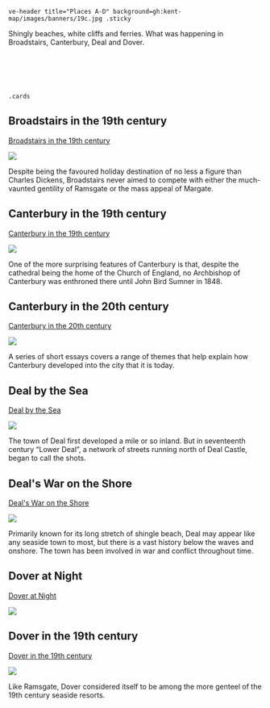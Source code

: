 `ve-header title="Places A-D" background=gh:kent-map/images/banners/19c.jpg .sticky`

Shingly beaches, white cliffs and ferries. What was happening in Broadstairs, Canterbury, Deal and Dover.

# &nbsp; 
`.cards`

## Broadstairs in the 19th century

[Broadstairs in the 19th century](/dickens/broadstairs-19th-century/)

![](https://raw.githubusercontent.com/kent-map/images/main/thumbnails/placesad_Broadstairs_in_the_19th_century.jpg)

Despite being the favoured holiday destination of no less a figure than Charles Dickens, Broadstairs never aimed to compete with either the much-vaunted gentility of Ramsgate or the mass appeal of Margate.

## Canterbury in the 19th century

[Canterbury in the 19th century](/19c/19c-canterbury/)

![](https://raw.githubusercontent.com/kent-map/images/main/thumbnails/placesad_Canterbury_in_the_19th_century.jpg)

One of the more surprising features of Canterbury is that, despite the cathedral being the home of the Church of England, no Archbishop of Canterbury was enthroned there until John Bird Sumner in 1848. 

## Canterbury in the 20th century

[Canterbury in the 20th century](/canterbury/20c-canterbury-home/)

![](https://raw.githubusercontent.com/kent-map/images/main/thumbnails/placesad_Canterbury_in_the_20th_century.jpg)

A series of short essays covers a range of themes that help explain how Canterbury developed into the city that it is today.

## Deal by the Sea

[Deal by the Sea](/seascape/deal/)

![](https://raw.githubusercontent.com/kent-map/images/main/thumbnails/seascape_Deal_by_the_sea.jpg)

The town of Deal first developed a mile or so inland. But in seventeenth century “Lower Deal”, a network of streets running north of Deal Castle, began to call the shots.

## Deal's War on the Shore

[Deal's War on the Shore](/placesad/deal-war)

![](https://raw.githubusercontent.com/kent-map/images/main/thumbnails/seascapes1.jpg)

Primarily known for its long stretch of shingle beach, Deal may appear like any seaside town to most, but there is a vast history below the waves and onshore. The town has been involved in war and conflict throughout time.

## Dover at Night

[Dover at Night](/placesad/dover-at-night)

![](https://raw.githubusercontent.com/kent-map/images/main/thumbnails/seascapes1.jpg)



## Dover in the 19th century

[Dover in the 19th century](/19c/19c-dover/)

![](https://raw.githubusercontent.com/kent-map/images/main/thumbnails/wartime_Secret_Wartime_Tunnels.jpg)

Like Ramsgate, Dover considered itself to be among the more genteel of the 19th century seaside resorts. 

